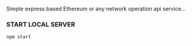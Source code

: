 
Simple express based Ethereum or any network operation api service...



### START LOCAL SERVER
```js
npm start
```



